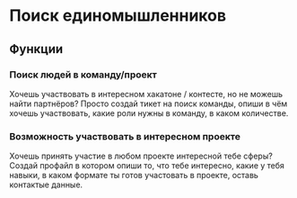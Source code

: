# Поиск единомышленников

## Функции
### Поиск людей в команду/проект
Хочешь участвовать в интересном хакатоне / контесте, но не можешь найти партнёров? Просто создай тикет на поиск команды, опиши в чём хочешь участвовать, какие роли нужны в команду, в каком количестве.
### Возможность участвовать в интересном проекте
Хочешь принять участие в любом проекте интересной тебе сферы? Создай профайл в котором опиши то, что тебе интересно, какие у тебя навыки, в каком формате ты готов участовать в проекте, оставь контактые данные. 
